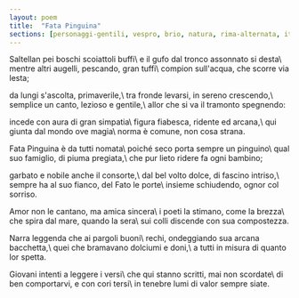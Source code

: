 ```yaml
---
layout: poem
title:  "Fata Pinguina"
sections: [personaggi-gentili, vespro, brio, natura, rima-alternata, italiano]
---
```


Saltellan pei boschi scoiattoli buffi\\
e il gufo dal tronco assonnato si desta\\
mentre altri augelli, pescando, gran tuffi\\
compion sull'acqua, che scorre via lesta;

da lungi s'ascolta, primaverile,\\
tra fronde levarsi, in sereno crescendo,\\
semplice un canto, lezioso e gentile,\\
allor che si va il tramonto spegnendo:

incede con aura di gran simpatia\\
figura fiabesca, ridente ed arcana,\\
qui giunta dal mondo ove magia\\
norma è comune, non cosa strana.

Fata Pinguina è da tutti nomata\\
poiché seco porta sempre un pinguino\\
qual suo famiglio, di piuma pregiata,\\
che pur lieto ridere fa ogni bambino;

garbato e nobile anche il consorte,\\
dal bel volto dolce, di fascino intriso,\\
sempre ha al suo fianco, del Fato le porte\\
insieme schiudendo, ognor col sorriso.

Amor non le cantano, ma amica sincera\\
i poeti la stimano, come la brezza\\
che spira dal mare, quando la sera\\
sui colli discende con sua compostezza.

Narra leggenda che ai pargoli buoni\\
rechi, ondeggiando sua arcana bacchetta,\\
quei che bramavano dolciumi e doni,\\
a tutti in misura di quanto lor spetta.

Giovani intenti a leggere i versi\\
che qui stanno scritti, mai non scordate\\
di ben comportarvi, e con cori tersi\\
in tenebre lumi di valor sempre siate.
